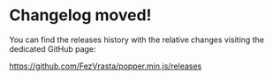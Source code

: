 # Changelog moved!

You can find the releases history with the relative changes visiting the dedicated GitHub page:

https://github.com/FezVrasta/popper.min.js/releases
